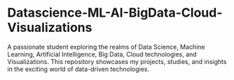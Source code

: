 # Datascience-ML-AI-BigData-Cloud-Visualizations
A passionate student exploring the realms of Data Science, Machine Learning, Artificial Intelligence, Big Data, Cloud technologies, and Visualizations. This repository showcases my projects, studies, and insights in the exciting world of data-driven technologies.
